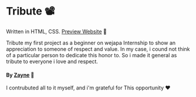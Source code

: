 # Tribute 📽️
Written in HTML, CSS.
[Preview Website](https://https://tributee.netlify.app/) 🔗

Tribute my first project as a beginner on wejapa Internship to show an appreciation to someone of respect and value.
In my case, i cound not think of a particular person to dedicate this honor to. So i made it 
general as tribute to everyone i love and respect.


#### By [Zayne](https://github.com/Tijani-zainab) 👧
I contrubuted all to it myself, and i'm grateful for
This opportunity ❤
